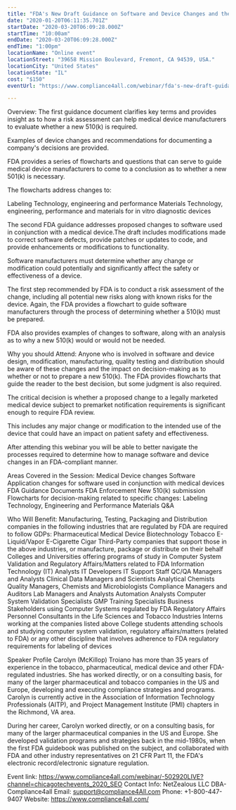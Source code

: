 ```yaml
---
title: "FDA's New Draft Guidance on Software and Device Changes and the 510(k)"
date: "2020-01-20T06:11:35.701Z"
startDate: "2020-03-20T06:09:28.000Z"
startTime: "10:00am"
endDate: "2020-03-20T06:09:28.000Z"
endTime: "1:00pm"
locationName: "Online event"
locationStreet: "39658 Mission Boulevard, Fremont, CA 94539, USA."
locationCity: "United States"
locationState: "IL"
cost: "$150"
eventUrl: "https://www.compliance4all.com/webinar/fda's-new-draft-guidance-on-software-and-device-changes-and-the-510(k)-502920LIVE"

---
```


Overview:
The first guidance document clarifies key terms and provides insight as to how a risk assessment can help medical device manufacturers to evaluate whether a new 510(k) is required.

Examples of device changes and recommendations for documenting a company's decisions are provided.

FDA provides a series of flowcharts and questions that can serve to guide medical device manufacturers to come to a conclusion as to whether a new 501(k) is necessary.

The flowcharts address changes to:

Labeling
Technology, engineering and performance
Materials
Technology, engineering, performance and materials for in vitro diagnostic devices

The second FDA guidance addresses proposed changes to software used in conjunction with a medical device.The draft includes modifications made to correct software defects, provide patches or updates to code, and provide enhancements or modifications to functionality.

Software manufacturers must determine whether any change or modification could potentially and significantly affect the safety or effectiveness of a device.

The first step recommended by FDA is to conduct a risk assessment of the change, including all potential new risks along with known risks for the device. Again, the FDA provides a flowchart to guide software manufacturers through the process of determining whether a 510(k) must be prepared.

FDA also provides examples of changes to software, along with an analysis as to why a new 510(k) would or would not be needed.

Why you should Attend: Anyone who is involved in software and device design, modification, manufacturing, quality testing and distribution should be aware of these changes and the impact on decision-making as to whether or not to prepare a new 510(k). The FDA provides flowcharts that guide the reader to the best decision, but some judgment is also required.

The critical decision is whether a proposed change to a legally marketed medical device subject to premarket notification requirements is significant enough to require FDA review.

This includes any major change or modification to the intended use of the device that could have an impact on patient safety and effectiveness.

After attending this webinar you will be able to better navigate the processes required to determine how to manage software and device changes in an FDA-compliant manner.

Areas Covered in the Session:
Medical Device changes
Software Application changes for software used in conjunction with medical devices
FDA Guidance Documents
FDA Enforcement
New 510(k) submission
Flowcharts for decision-making related to specific changes:
Labeling
Technology, Engineering and Performance
Materials
Q&A

Who Will Benefit: Manufacturing, Testing, Packaging and Distribution companies in the following industries that are regulated by FDA are required to follow GDPs:
Pharmaceutical
Medical Device
Biotechnology
Tobacco
E-Liquid/Vapor
E-Cigarette
Cigar
Third-Party companies that support those in the above industries, or manufacture, package or distribute on their behalf
Colleges and Universities offering programs of study in Computer System Validation and Regulatory Affairs/Matters related to FDA
Information Technology (IT) Analysts
IT Developers
IT Support Staff
QC/QA Managers and Analysts
Clinical Data Managers and Scientists
Analytical Chemists
Quality Managers, Chemists and Microbiologists
Compliance Managers and Auditors
Lab Managers and Analysts
Automation Analysts
Computer System Validation Specialists
GMP Training Specialists
Business Stakeholders using Computer Systems regulated by FDA
Regulatory Affairs Personnel
Consultants in the Life Sciences and Tobacco Industries
Interns working at the companies listed above College students attending schools and studying computer system validation, regulatory affairs/matters (related to FDA) or any other discipline that involves adherence to FDA regulatory requirements for labeling of devices

Speaker Profile
Carolyn (McKillop) Troiano has more than 35 years of experience in the tobacco, pharmaceutical, medical device and other FDA-regulated industries. She has worked directly, or on a consulting basis, for many of the larger pharmaceutical and tobacco companies in the US and Europe, developing and executing compliance strategies and programs. Carolyn is currently active in the Association of Information Technology Professionals (AITP), and Project Management Institute (PMI) chapters in the Richmond, VA area.

During her career, Carolyn worked directly, or on a consulting basis, for many of the larger pharmaceutical companies in the US and Europe. She developed validation programs and strategies back in the mid-1980s, when the first FDA guidebook was published on the subject, and collaborated with FDA and other industry representatives on 21 CFR Part 11, the FDA's electronic record/electronic signature regulation.


Event link:
https://www.compliance4all.com/webinar/-502920LIVE?channel=chicagotechevents_2020_SEO
Contact Info:
NetZealous LLC DBA-Compliance4all
Email: support@compliance4All.com
Phone: +1-800-447-9407
Website: https://www.compliance4all.com/


